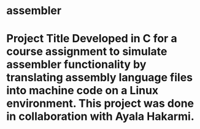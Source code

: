 # assembler
# Project Title  Developed in C for a course assignment to simulate assembler functionality by translating assembly language files into machine code on a Linux environment. This project was done in collaboration with Ayala Hakarmi.
